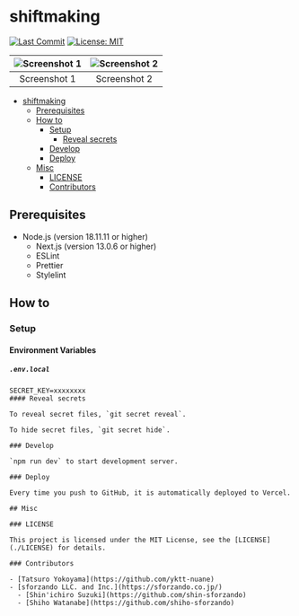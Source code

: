# shiftmaking

<!-- Badges -->

[![Last Commit](https://img.shields.io/github/last-commit/yktt-nuane/shiftmaking)](https://github.com/yktt-nuane/shiftmaking/graphs/commit-activity)
[![License: MIT](https://img.shields.io/badge/License-MIT-blue.svg)](https://opensource.org/licenses/MIT)

<!-- Screenshots -->

| ![Screenshot 1](https://placehold.jp/32/3d4070/ffffff/720x480.png?text=Screenshot%201) | ![Screenshot 2](https://placehold.jp/32/703d40/ffffff/720x480.png?text=Screenshot%202) |
| :------------------------------------------------------------------------------------: | :------------------------------------------------------------------------------------: |
|                                      Screenshot 1                                      |                                      Screenshot 2                                      |

- [shiftmaking](#shiftmaking)
  - [Prerequisites](#prerequisites)
  - [How to](#how-to)
    - [Setup](#setup)
      - [Reveal secrets](#reveal-secrets)
    - [Develop](#develop)
    - [Deploy](#deploy)
  - [Misc](#misc)
    - [LICENSE](#license)
    - [Contributors](#contributors)

## Prerequisites

- Node.js (version 18.11.11 or higher)
  - Next.js (version 13.0.6 or higher)
  - ESLint
  - Prettier
  - Stylelint

## How to

### Setup
#### Environment Variables

##### `.env.local`

```.env.local
SECRET_KEY=xxxxxxxx
#### Reveal secrets

To reveal secret files, `git secret reveal`.

To hide secret files, `git secret hide`.

### Develop

`npm run dev` to start development server.

### Deploy

Every time you push to GitHub, it is automatically deployed to Vercel.

## Misc

### LICENSE

This project is licensed under the MIT License, see the [LICENSE](./LICENSE) for details.

### Contributors

- [Tatsuro Yokoyama](https://github.com/yktt-nuane)
- [sforzando LLC. and Inc.](https://sforzando.co.jp/)
  - [Shin'ichiro Suzuki](https://github.com/shin-sforzando)
  - [Shiho Watanabe](https://github.com/shiho-sforzando)
